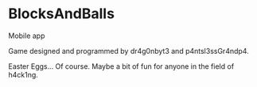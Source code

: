 # BlocksAndBalls
Mobile app

Game designed and programmed by dr4g0nbyt3 and p4ntsl3ssGr4ndp4.

Easter Eggs... Of course.
Maybe a bit of fun for anyone in the field of h4ck1ng.
